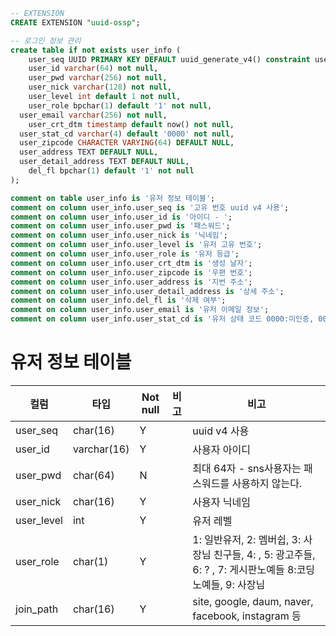 ```sql
-- EXTENSION
CREATE EXTENSION "uuid-ossp";

-- 로그인 정보 관리
create table if not exists user_info (
	user_seq UUID PRIMARY KEY DEFAULT uuid_generate_v4() constraint user_info_pk unique,
	user_id varchar(64) not null,
	user_pwd varchar(256) not null,
	user_nick varchar(128) not null,
	user_level int default 1 not null,
	user_role bpchar(1) default '1' not null,
  user_email varchar(256) not null,
	user_crt_dtm timestamp default now() not null,
  user_stat_cd varchar(4) default '0000' not null,
  user_zipcode CHARACTER VARYING(64) DEFAULT NULL,
  user_address TEXT DEFAULT NULL,
  user_detail_address TEXT DEFAULT NULL,
	del_fl bpchar(1) default '1' not null
);

comment on table user_info is '유저 정보 테이블';
comment on column user_info.user_seq is '고유 번호 uuid v4 사용';
comment on column user_info.user_id is '아이디 - ';
comment on column user_info.user_pwd is '패스워드';
comment on column user_info.user_nick is '닉네임';
comment on column user_info.user_level is '유저 고유 번호';
comment on column user_info.user_role is '유저 등급';
comment on column user_info.user_crt_dtm is '생성 날자';
comment on column user_info.user_zipcode is '우편 번호';
comment on column user_info.user_address is '지번 주소';
comment on column user_info.user_detail_address is '상세 주소';
comment on column user_info.del_fl is '삭제 여부';
comment on column user_info.user_email is '유저 이메일 정보';
comment on column user_info.user_stat_cd is '유저 상태 코드 0000:미인증, 0001:메일인증, 0002: 핸드폰인증, 0004: 모든인증 완료';
```

# 유저 정보 테이블

| 컬럼       | 타입        | Not null | 비고 | 비고                                                                                                       |
| ---------- | ----------- | -------- | ---- | ---------------------------------------------------------------------------------------------------------- |
| user_seq   | char(16)    | Y        |      | uuid v4 사용                                                                                               |
| user_id    | varchar(16) | Y        |      | 사용자 아이디                                                                                              |
| user_pwd   | char(64)    | N        |      | 최대 64자 - sns사용자는 패스워드를 사용하지 않는다.                                                        |
| user_nick  | char(16)    | Y        |      | 사용자 닉네임                                                                                              |
| user_level | int         | Y        |      | 유저 레벨                                                                                                  |
| user_role  | char(1)     | Y        |      | 1: 일반유저, 2: 멤버쉽, 3: 사장님 친구들, 4: , 5: 광고주들, 6: ? , 7: 게시판노예들 8:코딩노예들, 9: 사장님 |
| join_path  | char(16)    | Y        |      | site, google, daum, naver, facebook, instagram 등                                                          |
